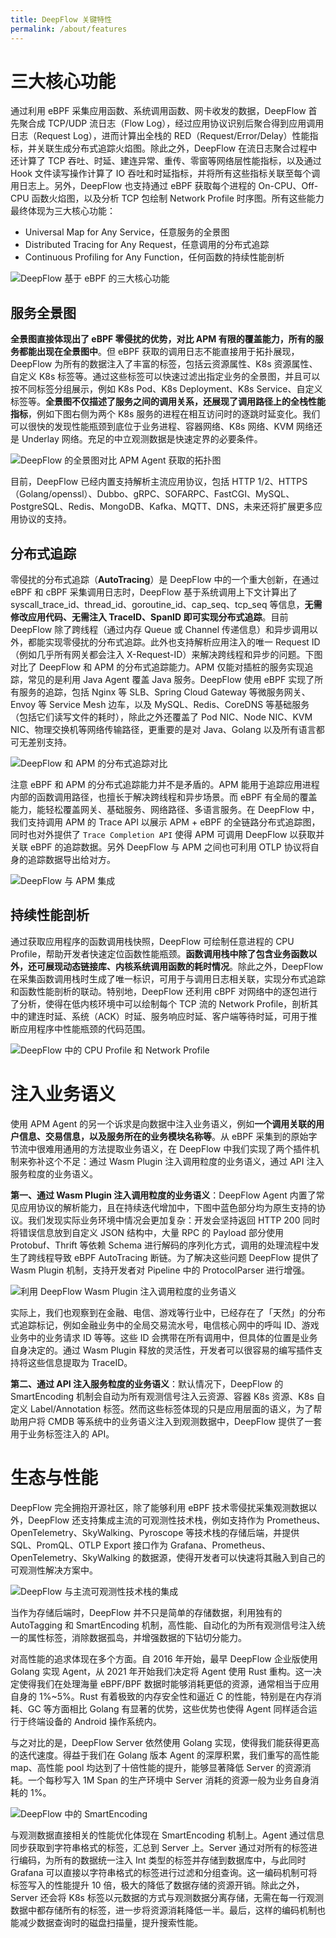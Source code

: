 ```yaml
---
title: DeepFlow 关键特性
permalink: /about/features
---
```


# 三大核心功能

通过利用 eBPF 采集应用函数、系统调用函数、网卡收发的数据，DeepFlow 首先聚合成 TCP/UDP 流日志（Flow Log），经过应用协议识别后聚合得到应用调用日志（Request Log），进而计算出全栈的 RED（Request/Error/Delay）性能指标，并关联生成分布式追踪火焰图。除此之外，DeepFlow 在流日志聚合过程中还计算了 TCP 吞吐、时延、建连异常、重传、零窗等网络层性能指标，以及通过 Hook 文件读写操作计算了 IO 吞吐和时延指标，并将所有这些指标关联至每个调用日志上。另外，DeepFlow 也支持通过 eBPF 获取每个进程的 On-CPU、Off-CPU 函数火焰图，以及分析 TCP 包绘制 Network Profile 时序图。所有这些能力最终体现为三大核心功能：
- Universal Map for Any Service，任意服务的全景图
- Distributed Tracing for Any Request，任意调用的分布式追踪
- Continuous Profiling for Any Function，任何函数的持续性能剖析

![DeepFlow 基于 eBPF 的三大核心功能](https://yunshan-guangzhou.oss-cn-beijing.aliyuncs.com/pub/pic/2023091064fc9abb97855.png)

## 服务全景图

**全景图直接体现出了 eBPF 零侵扰的优势，对比 APM 有限的覆盖能力，所有的服务都能出现在全景图中**。但 eBPF 获取的调用日志不能直接用于拓扑展现，DeepFlow 为所有的数据注入了丰富的标签，包括云资源属性、K8s 资源属性、自定义 K8s 标签等。通过这些标签可以快速过滤出指定业务的全景图，并且可以按不同标签分组展示，例如 K8s Pod、K8s Deployment、K8s Service、自定义标签等。**全景图不仅描述了服务之间的调用关系，还展现了调用路径上的全栈性能指标**，例如下图右侧为两个 K8s 服务的进程在相互访问时的逐跳时延变化。我们可以很快的发现性能瓶颈到底位于业务进程、容器网络、K8s 网络、KVM 网络还是 Underlay 网络。充足的中立观测数据是快速定界的必要条件。

![DeepFlow 的全景图对比 APM Agent 获取的拓扑图](https://yunshan-guangzhou.oss-cn-beijing.aliyuncs.com/pub/pic/20240601665a96e6c99ef.png)

目前，DeepFlow 已经内置支持解析主流应用协议，包括 HTTP 1/2、HTTPS（Golang/openssl）、Dubbo、gRPC、SOFARPC、FastCGI、MySQL、PostgreSQL、Redis、MongoDB、Kafka、MQTT、DNS，未来还将扩展更多应用协议的支持。

## 分布式追踪

零侵扰的分布式追踪（**AutoTracing**）是 DeepFlow 中的一个重大创新，在通过 eBPF 和 cBPF 采集调用日志时，DeepFlow 基于系统调用上下文计算出了 syscall\_trace\_id、thread\_id、goroutine\_id、cap\_seq、tcp\_seq 等信息，**无需修改应用代码、无需注入 TraceID、SpanID 即可实现分布式追踪**。目前 DeepFlow 除了跨线程（通过内存 Queue 或 Channel 传递信息）和异步调用以外，都能实现零侵扰的分布式追踪。此外也支持解析应用注入的唯一 Request ID（例如几乎所有网关都会注入 X-Request-ID）来解决跨线程和异步的问题。下图对比了 DeepFlow 和 APM 的分布式追踪能力。APM 仅能对插桩的服务实现追踪，常见的是利用 Java Agent 覆盖 Java 服务。DeepFlow 使用 eBPF 实现了所有服务的追踪，包括 Nginx 等 SLB、Spring Cloud Gateway 等微服务网关、Envoy 等 Service Mesh 边车，以及 MySQL、Redis、CoreDNS 等基础服务（包括它们读写文件的耗时），除此之外还覆盖了 Pod NIC、Node NIC、KVM NIC、物理交换机等网络传输路径，更重要的是对 Java、Golang 以及所有语言都可无差别支持。

![DeepFlow 和 APM 的分布式追踪对比](https://yunshan-guangzhou.oss-cn-beijing.aliyuncs.com/pub/pic/20240601665a96eb4e2e2.png)

注意 eBPF 和 APM 的分布式追踪能力并不是矛盾的。APM 能用于追踪应用进程内部的函数调用路径，也擅长于解决跨线程和异步场景。而 eBPF 有全局的覆盖能力，能轻松覆盖网关、基础服务、网络路径、多语言服务。在 DeepFlow 中，我们支持调用 APM 的 Trace API 以展示 APM + eBPF 的全链路分布式追踪图，同时也对外提供了 `Trace Completion API` 使得 APM 可调用 DeepFlow 以获取并关联 eBPF 的追踪数据。另外 DeepFlow 与 APM 之间也可利用 OTLP 协议将自身的追踪数据导出给对方。

![DeepFlow 与 APM 集成](https://yunshan-guangzhou.oss-cn-beijing.aliyuncs.com/pub/pic/20231002651a886330ed3.png)

## 持续性能剖析

通过获取应用程序的函数调用栈快照，DeepFlow 可绘制任意进程的 CPU Profile，帮助开发者快速定位函数性能瓶颈。**函数调用栈中除了包含业务函数以外，还可展现动态链接库、内核系统调用函数的耗时情况**。除此之外，DeepFlow 在采集函数调用栈时生成了唯一标识，可用于与调用日志相关联，实现分布式追踪和函数性能剖析的联动。特别地，DeepFlow 还利用 cBPF 对网络中的逐包进行了分析，使得在低内核环境中可以绘制每个 TCP 流的 Network Profile，剖析其中的建连时延、系统（ACK）时延、服务响应时延、客户端等待时延，可用于推断应用程序中性能瓶颈的代码范围。

![DeepFlow 中的 CPU Profile 和 Network Profile](https://yunshan-guangzhou.oss-cn-beijing.aliyuncs.com/pub/pic/20240601665a96f4b63fd.png)

# 注入业务语义

使用 APM Agent 的另一个诉求是向数据中注入业务语义，例如**一个调用关联的用户信息、交易信息，以及服务所在的业务模块名称等**。从 eBPF 采集到的原始字节流中很难用通用的方法提取业务语义，在 DeepFlow 中我们实现了两个插件机制来弥补这个不足：通过 Wasm Plugin 注入调用粒度的业务语义，通过 API 注入服务粒度的业务语义。

**第一、通过 Wasm Plugin 注入调用粒度的业务语义**：DeepFlow Agent 内置了常见应用协议的解析能力，且在持续迭代增加中，下图中蓝色部分均为原生支持的协议。我们发现实际业务环境中情况会更加复杂：开发会坚持返回 HTTP 200 同时将错误信息放到自定义 JSON 结构中，大量 RPC 的 Payload 部分使用 Protobuf、Thrift 等依赖 Schema 进行解码的序列化方式，调用的处理流程中发生了跨线程导致 eBPF AutoTracing 断链。为了解决这些问题 DeepFlow 提供了 Wasm Plugin 机制，支持开发者对 Pipeline 中的 ProtocolParser 进行增强。

![利用 DeepFlow Wasm Plugin 注入调用粒度的业务语义](https://yunshan-guangzhou.oss-cn-beijing.aliyuncs.com/pub/pic/2023091064fc9ac4b08f7.png)

实际上，我们也观察到在金融、电信、游戏等行业中，已经存在了「天然」的分布式追踪标记，例如金融业务中的全局交易流水号，电信核心网中的呼叫 ID、游戏业务中的业务请求 ID 等等。这些 ID 会携带在所有调用中，但具体的位置是业务自身决定的。通过 Wasm Plugin 释放的灵活性，开发者可以很容易的编写插件支持将这些信息提取为 TraceID。

**第二、通过 API 注入服务粒度的业务语义**：默认情况下，DeepFlow 的 SmartEncoding 机制会自动为所有观测信号注入云资源、容器 K8s 资源、K8s 自定义 Label/Annotation 标签。然而这些标签体现的只是应用层面的语义，为了帮助用户将 CMDB 等系统中的业务语义注入到观测数据中，DeepFlow 提供了一套用于业务标签注入的 API。

# 生态与性能

DeepFlow 完全拥抱开源社区，除了能够利用 eBPF 技术零侵扰采集观测数据以外，DeepFlow 还支持集成主流的可观测性技术栈，例如支持作为 Prometheus、OpenTelemetry、SkyWalking、Pyroscope 等技术栈的存储后端，并提供 SQL、PromQL、OTLP Export 接口作为 Grafana、Prometheus、OpenTelemetry、SkyWalking 的数据源，使得开发者可以快速将其融入到自己的可观测性解决方案中。

![DeepFlow 与主流可观测性技术栈的集成](https://yunshan-guangzhou.oss-cn-beijing.aliyuncs.com/pub/pic/20240601665a96f3219cd.png)

当作为存储后端时，DeepFlow 并不只是简单的存储数据，利用独有的 AutoTagging 和 SmartEncoding 机制，高性能、自动化的为所有观测信号注入统一的属性标签，消除数据孤岛，并增强数据的下钻切分能力。

对高性能的追求体现在多个方面。自 2016 年开始，最早 DeepFlow 企业版使用 Golang 实现 Agent，从 2021 年开始我们决定将 Agent 使用 Rust 重构。这一决定使得我们在处理海量 eBPF/BPF 数据时能够消耗更低的资源，通常相当于应用自身的 1%~5%。Rust 有着极致的内存安全性和逼近 C 的性能，特别是在内存消耗、GC 等方面相比 Golang 有显著的优势，这些优势也使得 Agent 同样适合运行于终端设备的 Android 操作系统内。

与之对比的是，DeepFlow Server 依然使用 Golang 实现，使得我们能获得更高的迭代速度。得益于我们在 Golang 版本 Agent 的深厚积累，我们重写的高性能 map、高性能 pool 均达到了十倍性能的提升，能够显著降低 Server 的资源消耗。一个每秒写入 1M Span 的生产环境中 Server 消耗的资源一般为业务自身消耗的 1%。

![DeepFlow 中的 SmartEncoding](https://yunshan-guangzhou.oss-cn-beijing.aliyuncs.com/pub/pic/202310096523b164952a5.png)

与观测数据直接相关的性能优化体现在 SmartEncoding 机制上。Agent 通过信息同步获取到字符串格式的标签，汇总到 Server 上。Server 通过对所有的标签进行编码，为所有的数据统一注入 Int 类型的标签并存储到数据库中，与此同时 Grafana 可以直接以字符串格式的标签进行过滤和分组查询。这一编码机制可将标签写入的性能提升 10 倍，极大的降低了数据存储的资源开销。除此之外，Server 还会将 K8s 标签以元数据的方式与观测数据分离存储，无需在每一行观测数据中都存储所有的标签，进一步将资源消耗降低一半。最后，这样的编码机制也能减少数据查询时的磁盘扫描量，提升搜索性能。
